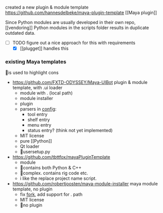 
created a new plugin & module template https://github.com/hannesdelbeke/maya-plugin-template
[[Maya plugin]]

Since Python modules are usually developed in their own repo, [[vendoring]] Python modules in the scripts folder results in duplicate outdated data.
- [ ] TODO figure out a nice approach for this with requirements
	- [x] [[plugget]] handles this

### existing Maya templates
🔻is used to highlight cons

- https://github.com/FXTD-ODYSSEY/Maya-UIBot plugin & module template, with .ui loader
	- module with . (local path)
	- module installer
	- plugin
	- parsers in [config](https://github.com/FXTD-ODYSSEY/Maya-UIBot/tree/main/UIBot/config):
		- tool entry
		- shelf entry
		- menu entry
		- status entry? (think not yet implemented)
	- MIT license
	- pure [[Python]]
	- Qt loader
	- 🔻usersetup.py
- https://github.com/tbttfox/mayaPluginTemplate 
	- module
	- 🔻contains both Python & C++
	- 🔻complex. contains rig code etc. 
	- i like the replace project name script.
- https://github.com/robertjoosten/maya-module-installer maya module template, no plugin
	- fix [fork](https://github.com/robertjoosten/maya-module-installer/commit/690d92e539a0775585975285b7031b077fa94ca0), add support for . path 
	- MIT license
	- 🔻no plugin